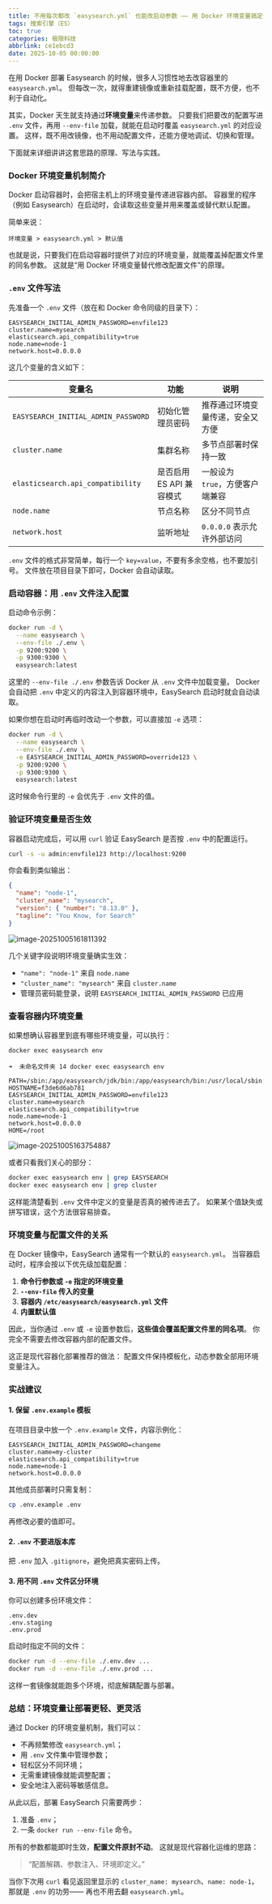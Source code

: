 ```yaml
---
title: 不用每次都改 `easysearch.yml` 也能改启动参数 —— 用 Docker 环境变量搞定一切
tags: 搜索引擎（ES）
toc: true
categories: 极限科技
abbrlink: ce1ebcd3
date: 2025-10-05 00:00:00
---
```


在用 Docker 部署 Easysearch 的时候，很多人习惯性地去改容器里的 `easysearch.yml`。
但每改一次，就得重建镜像或重新挂载配置，既不方便，也不利于自动化。

其实，Docker 天生就支持通过**环境变量**来传递参数。
只要我们把要改的配置写进 `.env` 文件，再用 `--env-file` 加载，就能在启动时覆盖 `easysearch.yml` 的对应设置。
这样，既不用改镜像，也不用动配置文件，还能方便地调试、切换和管理。

  <!-- more -->

下面就来详细讲讲这套思路的原理、写法与实践。

### Docker 环境变量机制简介

Docker 启动容器时，会把宿主机上的环境变量传递进容器内部。
容器里的程序（例如 Easysearch）在启动时，会读取这些变量并用来覆盖或替代默认配置。

简单来说：

```
环境变量 > easysearch.yml > 默认值
```

也就是说，只要我们在启动容器时提供了对应的环境变量，就能覆盖掉配置文件里的同名参数。
这就是“用 Docker 环境变量替代修改配置文件”的原理。

### `.env` 文件写法

先准备一个 `.env` 文件（放在和 Docker 命令同级的目录下）：

```env
EASYSEARCH_INITIAL_ADMIN_PASSWORD=envfile123
cluster.name=mysearch
elasticsearch.api_compatibility=true
node.name=node-1
network.host=0.0.0.0
```

这几个变量的含义如下：

| 变量名                              | 功能                     | 说明                             |
| ----------------------------------- | ------------------------ | -------------------------------- |
| `EASYSEARCH_INITIAL_ADMIN_PASSWORD` | 初始化管理员密码         | 推荐通过环境变量传递，安全又方便 |
| `cluster.name`                      | 集群名称                 | 多节点部署时保持一致             |
| `elasticsearch.api_compatibility`   | 是否启用 ES API 兼容模式 | 一般设为 `true`，方便客户端兼容  |
| `node.name`                         | 节点名称                 | 区分不同节点                     |
| `network.host`                      | 监听地址                 | `0.0.0.0` 表示允许外部访问       |

`.env` 文件的格式非常简单，每行一个 `key=value`，不要有多余空格，也不要加引号。
文件放在项目目录下即可，Docker 会自动读取。

### 启动容器：用 `.env` 文件注入配置

启动命令示例：

```bash
docker run -d \
  --name easysearch \
  --env-file ./.env \
  -p 9200:9200 \
  -p 9300:9300 \
  easysearch:latest
```

这里的 `--env-file ./.env` 参数告诉 Docker 从 `.env` 文件中加载变量。
Docker 会自动把 `.env` 中定义的内容注入到容器环境中，EasySearch 启动时就会自动读取。

如果你想在启动时再临时改动一个参数，可以直接加 `-e` 选项：

```bash
docker run -d \
  --name easysearch \
  --env-file ./.env \
  -e EASYSEARCH_INITIAL_ADMIN_PASSWORD=override123 \
  -p 9200:9200 \
  -p 9300:9300 \
  easysearch:latest
```

这时候命令行里的 `-e` 会优先于 `.env` 文件的值。

### 验证环境变量是否生效

容器启动完成后，可以用 `curl` 验证 EasySearch 是否按 `.env` 中的配置运行。

```bash
curl -s -u admin:envfile123 http://localhost:9200
```

你会看到类似输出：

```json
{
  "name": "node-1",
  "cluster_name": "mysearch",
  "version": { "number": "8.13.0" },
  "tagline": "You Know, for Search"
}
```

![image-20251005161811392](https://raw.githubusercontent.com/cloudsmithy/picgo-imh/master/image-20251005161811392.png)

几个关键字段说明环境变量确实生效：

- `"name": "node-1"` 来自 `node.name`
- `"cluster_name": "mysearch"` 来自 `cluster.name`
- 管理员密码能登录，说明 `EASYSEARCH_INITIAL_ADMIN_PASSWORD` 已应用

### 查看容器内环境变量

如果想确认容器里到底有哪些环境变量，可以执行：

```bash
docker exec easysearch env
```

```
➜  未命名文件夹 14 docker exec easysearch env

PATH=/sbin:/app/easysearch/jdk/bin:/app/easysearch/bin:/usr/local/sbin:/usr/local/bin:/usr/sbin:/usr/bin:/sbin:/bin
HOSTNAME=f3de6d6ab781
EASYSEARCH_INITIAL_ADMIN_PASSWORD=envfile123
cluster.name=mysearch
elasticsearch.api_compatibility=true
node.name=node-1
network.host=0.0.0.0
HOME=/root

```

![image-20251005163754887](https://raw.githubusercontent.com/cloudsmithy/picgo-imh/master/image-20251005163754887.png)

或者只看我们关心的部分：

```bash
docker exec easysearch env | grep EASYSEARCH
docker exec easysearch env | grep cluster
```

这样能清楚看到 `.env` 文件中定义的变量是否真的被传进去了。
如果某个值缺失或拼写错误，这个方法很容易排查。

### 环境变量与配置文件的关系

在 Docker 镜像中，EasySearch 通常有一个默认的 `easysearch.yml`。
当容器启动时，程序会按以下优先级加载配置：

1. **命令行参数或 `-e` 指定的环境变量**
2. **`--env-file` 传入的变量**
3. **容器内 `/etc/easysearch/easysearch.yml` 文件**
4. **内置默认值**

因此，当你通过 `.env` 或 `-e` 设置参数后，**这些值会覆盖配置文件里的同名项**。
你完全不需要去修改容器内部的配置文件。

这正是现代容器化部署推荐的做法：
配置文件保持模板化，动态参数全部用环境变量注入。

### 实战建议

#### 1. 保留 `.env.example` 模板

在项目目录中放一个 `.env.example` 文件，内容示例化：

```env
EASYSEARCH_INITIAL_ADMIN_PASSWORD=changeme
cluster.name=my-cluster
elasticsearch.api_compatibility=true
node.name=node-1
network.host=0.0.0.0
```

其他成员部署时只需复制：

```bash
cp .env.example .env
```

再修改必要的值即可。

#### 2. `.env` 不要进版本库

把 `.env` 加入 `.gitignore`，避免把真实密码上传。

#### 3. 用不同 `.env` 文件区分环境

你可以创建多份环境文件：

```
.env.dev
.env.staging
.env.prod
```

启动时指定不同的文件：

```bash
docker run -d --env-file ./.env.dev ...
docker run -d --env-file ./.env.prod ...
```

这样一套镜像就能跑多个环境，彻底解耦配置与部署。

### 总结：环境变量让部署更轻、更灵活

通过 Docker 的环境变量机制，我们可以：

- 不再频繁修改 `easysearch.yml`；
- 用 `.env` 文件集中管理参数；
- 轻松区分不同环境；
- 无需重建镜像就能调整配置；
- 安全地注入密码等敏感信息。

从此以后，部署 EasySearch 只需要两步：

1. 准备 `.env`；
2. 一条 `docker run --env-file` 命令。

所有的参数都能即时生效，**配置文件原封不动**。
这就是现代容器化运维的思路：

> “配置解耦、参数注入、环境即定义。”

当你下次用 `curl` 看见返回里显示的
`cluster_name: mysearch`、`name: node-1`，
那就是 `.env` 的功劳——
再也不用去翻 `easysearch.yml`。
